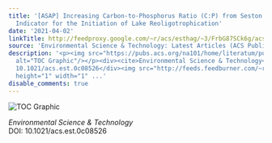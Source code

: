 ```yaml
---
title: '[ASAP] Increasing Carbon-to-Phosphorus Ratio (C:P) from Seston as a Prime
  Indicator for the Initiation of Lake Reoligotrophication'
date: '2021-04-02'
linkTitle: http://feedproxy.google.com/~r/acs/esthag/~3/FrbG87SCk6g/acs.est.0c08526
source: 'Environmental Science & Technology: Latest Articles (ACS Publications)'
description: '<p><img src="https://pubs.acs.org/na101/home/literatum/publisher/achs/journals/content/esthag/0/esthag.ahead-of-print/acs.est.0c08526/20210402/images/medium/es0c08526_0008.gif"
  alt="TOC Graphic"/></p><div><cite>Environmental Science & Technology</cite></div><div>DOI:
  10.1021/acs.est.0c08526</div><img src="http://feeds.feedburner.com/~r/acs/esthag/~4/FrbG87SCk6g"
  height="1" width="1" ...'
disable_comments: true
---
```

<p><img src="https://pubs.acs.org/na101/home/literatum/publisher/achs/journals/content/esthag/0/esthag.ahead-of-print/acs.est.0c08526/20210402/images/medium/es0c08526_0008.gif" alt="TOC Graphic"/></p><div><cite>Environmental Science & Technology</cite></div><div>DOI: 10.1021/acs.est.0c08526</div><img src="http://feeds.feedburner.com/~r/acs/esthag/~4/FrbG87SCk6g" height="1" width="1" ...